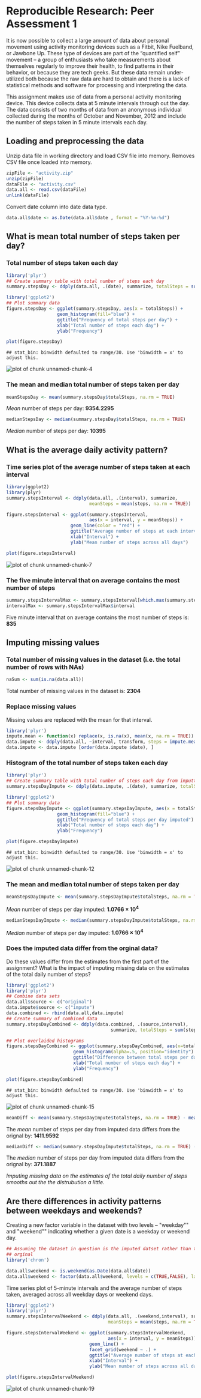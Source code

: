 

# Reproducible Research: Peer Assessment 1

It is now possible to collect a large amount of data about personal movement 
using activity monitoring devices such as a Fitbit, Nike Fuelband, or Jawbone 
Up. These type of devices are part of the “quantified self” movement – a group 
of enthusiasts who take measurements about themselves regularly to improve their
health, to find patterns in their behavior, or because they are tech geeks. But 
these data remain under-utilized both because the raw data are hard to obtain 
and there is a lack of statistical methods and software for processing and 
interpreting the data.

This assignment makes use of data from a personal activity monitoring device. 
This device collects data at 5 minute intervals through out the day. The data 
consists of two months of data from an anonymous individual collected during 
the months of October and November, 2012 and include the number of steps taken 
in 5 minute intervals each day.


## Loading and preprocessing the data
Unzip data file in working directory and load CSV file into memory. Removes CSV 
file once loaded into memory.


```r
zipFile <- "activity.zip"
unzip(zipFile)
dataFile <- "activity.csv"
data.all <- read.csv(dataFile)
unlink(dataFile)
```

Convert date column into date data type.


```r
data.all$date <- as.Date(data.all$date , format = "%Y-%m-%d")
```


## What is mean total number of steps taken per day?

### Total number of steps taken each day


```r
library('plyr')
## Create summary table with total number of steps each day
summary.stepsDay <- ddply(data.all, .(date), summarize, totalSteps = sum(steps, na.rm = TRUE))
```


```r
library('ggplot2')
## Plot summary data
figure.stepsDay <- ggplot(summary.stepsDay, aes(x = totalSteps)) + 
                   geom_histogram(fill="blue") + 
                   ggtitle("Frequency of total steps per day") +
                   xlab("Total number of steps each day") +
                   ylab("Frequency")

plot(figure.stepsDay)
```

```
## stat_bin: binwidth defaulted to range/30. Use 'binwidth = x' to adjust this.
```

![plot of chunk unnamed-chunk-4](figure/unnamed-chunk-4.png) 

### The mean and median total number of steps taken per day


```r
meanStepsDay <- mean(summary.stepsDay$totalSteps, na.rm = TRUE)
```
*Mean* number of steps per day: **9354.2295**


```r
medianStepsDay <- median(summary.stepsDay$totalSteps, na.rm = TRUE)
```
*Median* number of steps per day: **10395**


## What is the average daily activity pattern?

### Time series plot of the average number of steps taken at each interval


```r
library(ggplot2)
library(plyr)
summary.stepsInterval <- ddply(data.all, .(interval), summarize, 
                               meanSteps = mean(steps, na.rm = TRUE))

figure.stepsInterval <- ggplot(summary.stepsInterval, 
                               aes(x = interval, y = meanSteps)) + 
                        geom_line(color = "red") +
                        ggtitle("Average number of steps at each interval") +
                        xlab("Interval") +
                        ylab("Mean number of steps across all days")

plot(figure.stepsInterval)
```

![plot of chunk unnamed-chunk-7](figure/unnamed-chunk-7.png) 

### The five minute interval that on average contains the most number of steps


```r
summary.stepsIntervalMax <- summary.stepsInterval[which.max(summary.stepsInterval$meanSteps),]
intervalMax <- summary.stepsIntervalMax$interval
```
Five minute interval that on average contains the most number of steps is: **835**

## Imputing missing values

### Total number of missing values in the dataset (i.e. the total number of rows with NAs)


```r
naSum <- sum(is.na(data.all))
```
Total number of missing values in the dataset is: **2304**


### Replace missing values

Missing values are replaced with the mean for that interval.


```r
library('plyr')
impute.mean <- function(x) replace(x, is.na(x), mean(x, na.rm = TRUE))
data.impute <- ddply(data.all, ~interval, transform, steps = impute.mean(steps))
data.impute <- data.impute [order(data.impute $date), ]
```

### Histogram of the total number of steps taken each day


```r
library('plyr')
## Create summary table with total number of steps each day from imputted data
summary.stepsDayImpute <- ddply(data.impute, .(date), summarize, totalSteps = sum(steps, na.rm = TRUE))
```


```r
library('ggplot2')
## Plot summary data
figure.stepsDayImpute <- ggplot(summary.stepsDayImpute, aes(x = totalSteps)) + 
                   geom_histogram(fill="blue") + 
                   ggtitle("Frequency of total steps per day imputed") +
                   xlab("Total number of steps each day") +
                   ylab("Frequency")

plot(figure.stepsDayImpute)
```

```
## stat_bin: binwidth defaulted to range/30. Use 'binwidth = x' to adjust this.
```

![plot of chunk unnamed-chunk-12](figure/unnamed-chunk-12.png) 

### The mean and median total number of steps taken per day


```r
meanStepsDayImpute <- mean(summary.stepsDayImpute$totalSteps, na.rm = TRUE)
```
*Mean* number of steps per day imputed: **1.0766 &times; 10<sup>4</sup>**


```r
medianStepsDayImpute <- median(summary.stepsDayImpute$totalSteps, na.rm = TRUE)
```
*Median* number of steps per day imputed: **1.0766 &times; 10<sup>4</sup>**


### Does the imputed data differ from the orginal data?

Do these values differ from the estimates from the first part of the assignment? What is the impact of imputing missing data on the estimates of the total daily number of steps?


```r
library('ggplot2')
library('plyr')
## Combine data sets
data.all$source <- c("original")
data.impute$source <- c("impute")
data.combined <- rbind(data.all,data.impute)
## Create summary of combined data
summary.stepsDayCombined <- ddply(data.combined, .(source,interval), 
                                       summarize, totalSteps = sum(steps, na.rm = TRUE))

## Plot overlaided histograms
figure.stepsDayCombined <- ggplot(summary.stepsDayCombined, aes(x=totalSteps, fill=source)) + 
                         geom_histogram(alpha=.5, position="identity")  +                  
                         ggtitle("Difference between total steps per day") +
                         xlab("Total number of steps each day") +
                         ylab("Frequency")

plot(figure.stepsDayCombined)
```

```
## stat_bin: binwidth defaulted to range/30. Use 'binwidth = x' to adjust this.
```

![plot of chunk unnamed-chunk-15](figure/unnamed-chunk-15.png) 


```r
meanDiff <- mean(summary.stepsDayImpute$totalSteps, na.rm = TRUE) - mean(summary.stepsDay$totalSteps, na.rm = TRUE)
```
The *mean* number of steps per day from imputed data differs from the orignal by: **1411.9592**


```r
medianDiff <- median(summary.stepsDayImpute$totalSteps, na.rm = TRUE) - median(summary.stepsDay$totalSteps, na.rm = TRUE)
```
The *median* number of steps per day from imputed data differs from the orignal by: **371.1887**

*Imputing missing data on the estimates of the total daily number of steps smooths out the the distrubution a little.*

## Are there differences in activity patterns between weekdays and weekends?

Creating a new factor variable in the dataset with two levels – "weekday"" and
"weekend"" indicating whether a given date is a weekday or weekend day.


```r
## Assuming the dataset in question is the imputed datset rather than the 
## orginal 
library('chron')

data.all$weekend <- is.weekend(as.Date(data.all$date))
data.all$weekend <- factor(data.all$weekend, levels = c(TRUE,FALSE), labels = c("Weekend", "Weekday"))
```

Time series plot of  5-minute intervals and the average number of steps taken, 
averaged across all weekday days or weekend days.


```r
library('ggplot2')
library('plyr')
summary.stepsIntervalWeekend <- ddply(data.all, .(weekend,interval), summarize,
                                      meanSteps = mean(steps, na.rm = TRUE))

figure.stepsIntervalWeekend <- ggplot(summary.stepsIntervalWeekend, 
                                      aes(x = interval, y = meanSteps)) + 
                               geom_line() +
                               facet_grid(weekend ~ .) +
                               ggtitle("Average number of steps at each interval") +
                               xlab("Interval") +
                               ylab("Mean number of steps across all days")

plot(figure.stepsIntervalWeekend)
```

![plot of chunk unnamed-chunk-19](figure/unnamed-chunk-19.png) 


